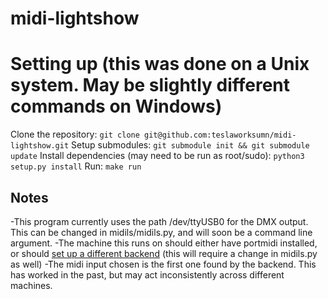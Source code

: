 # midi-lightshow

# Setting up (this was done on a Unix system. May be slightly different commands on Windows)
Clone the repository: `git clone git@github.com:teslaworksumn/midi-lightshow.git`
Setup submodules: `git submodule init && git submodule update`
Install dependencies (may need to be run as root/sudo): `python3 setup.py install`
Run: `make run`

## Notes
-This program currently uses the path /dev/ttyUSB0 for the DMX output. This can be changed in midils/midils.py, and will soon be a command line argument.
-The machine this runs on should either have portmidi installed, or should [set up a different backend](https://mido.readthedocs.io/en/latest/backends.html) (this will require a change in midils.py as well)
-The midi input chosen is the first one found by the backend. This has worked in the past, but may act inconsistently across different machines.
